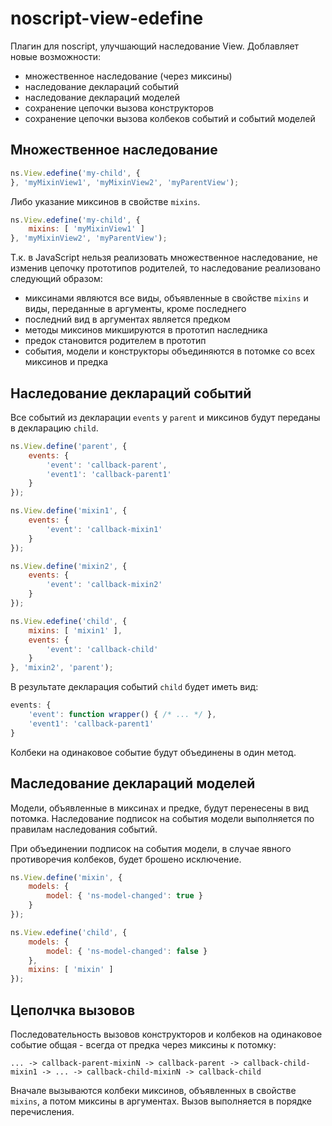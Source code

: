 # noscript-view-edefine

Плагин для noscript, улучшающий наследование View.
Доблавляет новые возможности:
 * множественное наследование (через миксины)
 * наследование деклараций событий
 * наследование деклараций моделей
 * сохранение цепочки вызова конструкторов
 * сохранение цепочки вызова колбеков событий и событий моделей

## Множественное наследование
```js
ns.View.edefine('my-child', {
}, 'myMixinView1', 'myMixinView2', 'myParentView');
```

Либо указание миксинов в свойстве `mixins`.
```js
ns.View.edefine('my-child', {
    mixins: [ 'myMixinView1' ]
}, 'myMixinView2', 'myParentView');
```

Т.к. в JavaScript нельзя реализовать множественное наследование, не изменив цепочку прототипов родителей,
то наследование реализовано следующий образом:
 * миксинами являются все виды, объявленные в свойстве `mixins` и виды, переданные в аргументы, кроме последнего
 * последний вид в аргументах является предком
 * методы миксинов микшируются в прототип наследника
 * предок становится родителем в прототип
 * события, модели и конструкторы объединяются в потомке со всех миксинов и предка

## Наследование деклараций событий

Все событий из декларации `events` у `parent` и миксинов будут переданы в декларацию `child`.
```js
ns.View.define('parent', {
    events: {
        'event': 'callback-parent',
        'event1': 'callback-parent1'
    }
});

ns.View.define('mixin1', {
    events: {
        'event': 'callback-mixin1'
    }
});

ns.View.define('mixin2', {
    events: {
        'event': 'callback-mixin2'
    }
});

ns.View.edefine('child', {
    mixins: [ 'mixin1' ],
    events: {
        'event': 'callback-child'
    }
}, 'mixin2', 'parent');
```

В результате декларация событий `child` будет иметь вид:
```js
events: {
    'event': function wrapper() { /* ... */ },
    'event1': 'callback-parent1'
}
```

Колбеки на одинаковое событие будут объединены в один метод.

## Маследование деклараций моделей

Модели, объявленные в миксинах и предке, будут перенесены в вид потомка.
Наследование подписок на события модели выполняется по правилам наследования событий.

При объединении подписок на события модели, в случае явного противоречия колбеков, будет брошено исключение.

```js
ns.View.define('mixin', {
    models: {
        model: { 'ns-model-changed': true }
    }
});

ns.View.edefine('child', {
    models: {
        model: { 'ns-model-changed': false }
    },
    mixins: [ 'mixin' ]
});
```


## Цеполчка вызовов

Последовательность вызовов конструкторов и колбеков на одинаковое событие общая - всегда от предка через миксины к потомку:
```
... -> callback-parent-mixinN -> callback-parent -> callback-child-mixin1 -> ... -> callback-child-mixinN -> callback-child
```

Вначале вызываются колбеки миксинов, объявленных в свойстве `mixins`, а потом миксины в аргументах.
Вызов выполняется в порядке перечисления.
